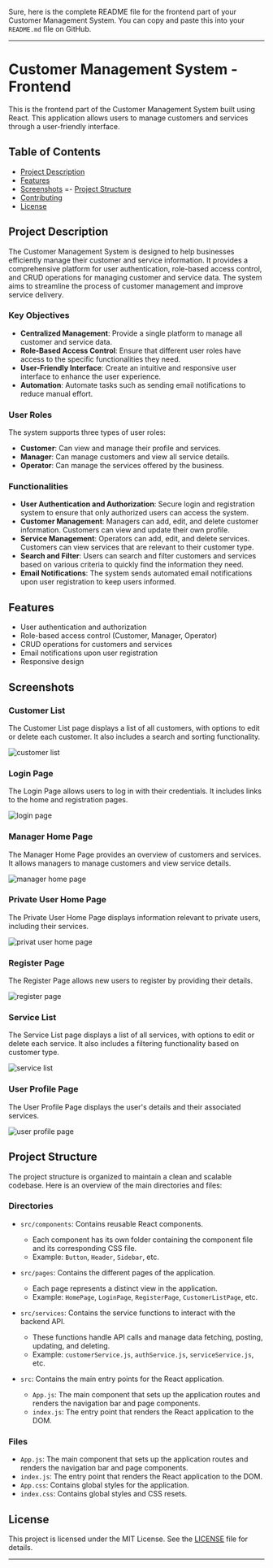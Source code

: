 Sure, here is the complete README file for the frontend part of your Customer Management System. You can copy and paste this into your `README.md` file on GitHub.

---

# Customer Management System - Frontend

This is the frontend part of the Customer Management System built using React. This application allows users to manage customers and services through a user-friendly interface.

## Table of Contents

- [Project Description](#project-description)
- [Features](#features)
- [Screenshots](#screenshots)
=- [Project Structure](#project-structure)
- [Contributing](#contributing)
- [License](#license)

## Project Description

The Customer Management System is designed to help businesses efficiently manage their customer and service information. It provides a comprehensive platform for user authentication, role-based access control, and CRUD operations for managing customer and service data. The system aims to streamline the process of customer management and improve service delivery.

### Key Objectives

- **Centralized Management**: Provide a single platform to manage all customer and service data.
- **Role-Based Access Control**: Ensure that different user roles have access to the specific functionalities they need.
- **User-Friendly Interface**: Create an intuitive and responsive user interface to enhance the user experience.
- **Automation**: Automate tasks such as sending email notifications to reduce manual effort.

### User Roles

The system supports three types of user roles:
- **Customer**: Can view and manage their profile and services.
- **Manager**: Can manage customers and view all service details.
- **Operator**: Can manage the services offered by the business.

### Functionalities

- **User Authentication and Authorization**: Secure login and registration system to ensure that only authorized users can access the system.
- **Customer Management**: Managers can add, edit, and delete customer information. Customers can view and update their own profile.
- **Service Management**: Operators can add, edit, and delete services. Customers can view services that are relevant to their customer type.
- **Search and Filter**: Users can search and filter customers and services based on various criteria to quickly find the information they need.
- **Email Notifications**: The system sends automated email notifications upon user registration to keep users informed.

## Features

- User authentication and authorization
- Role-based access control (Customer, Manager, Operator)
- CRUD operations for customers and services
- Email notifications upon user registration
- Responsive design

## Screenshots

### Customer List
The Customer List page displays a list of all customers, with options to edit or delete each customer. It also includes a search and sorting functionality.

![customer list](https://github.com/user-attachments/assets/ecaa2338-de9a-4341-827b-3b6ee3aeae5f)

### Login Page
The Login Page allows users to log in with their credentials. It includes links to the home and registration pages.

![login page](https://github.com/user-attachments/assets/fa190631-59b7-47bf-bc3f-353c0444840f)

### Manager Home Page
The Manager Home Page provides an overview of customers and services. It allows managers to manage customers and view service details.

![manager home page](https://github.com/user-attachments/assets/ebc9f447-141b-436b-8431-fe72720013b3)

### Private User Home Page
The Private User Home Page displays information relevant to private users, including their services.

![privat user home page](https://github.com/user-attachments/assets/20797dad-0aea-4dc8-9352-055096e31dde)

### Register Page
The Register Page allows new users to register by providing their details. 

![register page](https://github.com/user-attachments/assets/9199836d-8b16-478e-875b-281418701983)

### Service List
The Service List page displays a list of all services, with options to edit or delete each service. It also includes a filtering functionality based on customer type.

![service list](https://github.com/user-attachments/assets/8e56a75b-4562-448f-894c-d894871b642e)

### User Profile Page
The User Profile Page displays the user's details and their associated services.

![user profile page](https://github.com/user-attachments/assets/d838432e-7ac7-423d-893e-e9e880220da4)



## Project Structure

The project structure is organized to maintain a clean and scalable codebase. Here is an overview of the main directories and files:

### Directories

- `src/components`: Contains reusable React components.
  - Each component has its own folder containing the component file and its corresponding CSS file.
  - Example: `Button`, `Header`, `Sidebar`, etc.

- `src/pages`: Contains the different pages of the application.
  - Each page represents a distinct view in the application.
  - Example: `HomePage`, `LoginPage`, `RegisterPage`, `CustomerListPage`, etc.

- `src/services`: Contains the service functions to interact with the backend API.
  - These functions handle API calls and manage data fetching, posting, updating, and deleting.
  - Example: `customerService.js`, `authService.js`, `serviceService.js`, etc.

- `src`: Contains the main entry points for the React application.
  - `App.js`: The main component that sets up the application routes and renders the navigation bar and page components.
  - `index.js`: The entry point that renders the React application to the DOM.

### Files

- `App.js`: The main component that sets up the application routes and renders the navigation bar and page components.
- `index.js`: The entry point that renders the React application to the DOM.
- `App.css`: Contains global styles for the application.
- `index.css`: Contains global styles and CSS resets.


## License

This project is licensed under the MIT License. See the [LICENSE](LICENSE) file for details.

---


